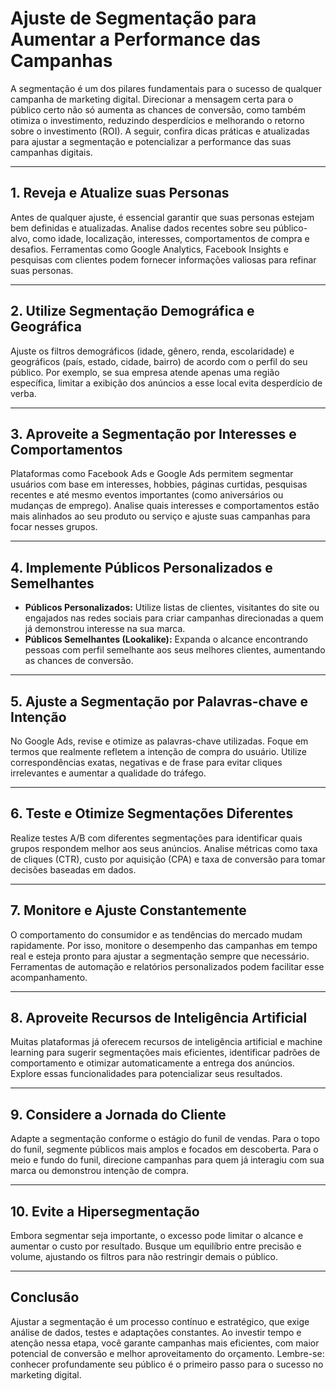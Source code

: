 # Ajuste de Segmentação para Aumentar a Performance das Campanhas

A segmentação é um dos pilares fundamentais para o sucesso de qualquer campanha de marketing digital. Direcionar a mensagem certa para o público certo não só aumenta as chances de conversão, como também otimiza o investimento, reduzindo desperdícios e melhorando o retorno sobre o investimento (ROI). A seguir, confira dicas práticas e atualizadas para ajustar a segmentação e potencializar a performance das suas campanhas digitais.

---

## 1. **Reveja e Atualize suas Personas**

Antes de qualquer ajuste, é essencial garantir que suas personas estejam bem definidas e atualizadas. Analise dados recentes sobre seu público-alvo, como idade, localização, interesses, comportamentos de compra e desafios. Ferramentas como Google Analytics, Facebook Insights e pesquisas com clientes podem fornecer informações valiosas para refinar suas personas.

---

## 2. **Utilize Segmentação Demográfica e Geográfica**

Ajuste os filtros demográficos (idade, gênero, renda, escolaridade) e geográficos (país, estado, cidade, bairro) de acordo com o perfil do seu público. Por exemplo, se sua empresa atende apenas uma região específica, limitar a exibição dos anúncios a esse local evita desperdício de verba.

---

## 3. **Aproveite a Segmentação por Interesses e Comportamentos**

Plataformas como Facebook Ads e Google Ads permitem segmentar usuários com base em interesses, hobbies, páginas curtidas, pesquisas recentes e até mesmo eventos importantes (como aniversários ou mudanças de emprego). Analise quais interesses e comportamentos estão mais alinhados ao seu produto ou serviço e ajuste suas campanhas para focar nesses grupos.

---

## 4. **Implemente Públicos Personalizados e Semelhantes**

- **Públicos Personalizados:** Utilize listas de clientes, visitantes do site ou engajados nas redes sociais para criar campanhas direcionadas a quem já demonstrou interesse na sua marca.
- **Públicos Semelhantes (Lookalike):** Expanda o alcance encontrando pessoas com perfil semelhante aos seus melhores clientes, aumentando as chances de conversão.

---

## 5. **Ajuste a Segmentação por Palavras-chave e Intenção**

No Google Ads, revise e otimize as palavras-chave utilizadas. Foque em termos que realmente refletem a intenção de compra do usuário. Utilize correspondências exatas, negativas e de frase para evitar cliques irrelevantes e aumentar a qualidade do tráfego.

---

## 6. **Teste e Otimize Segmentações Diferentes**

Realize testes A/B com diferentes segmentações para identificar quais grupos respondem melhor aos seus anúncios. Analise métricas como taxa de cliques (CTR), custo por aquisição (CPA) e taxa de conversão para tomar decisões baseadas em dados.

---

## 7. **Monitore e Ajuste Constantemente**

O comportamento do consumidor e as tendências do mercado mudam rapidamente. Por isso, monitore o desempenho das campanhas em tempo real e esteja pronto para ajustar a segmentação sempre que necessário. Ferramentas de automação e relatórios personalizados podem facilitar esse acompanhamento.

---

## 8. **Aproveite Recursos de Inteligência Artificial**

Muitas plataformas já oferecem recursos de inteligência artificial e machine learning para sugerir segmentações mais eficientes, identificar padrões de comportamento e otimizar automaticamente a entrega dos anúncios. Explore essas funcionalidades para potencializar seus resultados.

---

## 9. **Considere a Jornada do Cliente**

Adapte a segmentação conforme o estágio do funil de vendas. Para o topo do funil, segmente públicos mais amplos e focados em descoberta. Para o meio e fundo do funil, direcione campanhas para quem já interagiu com sua marca ou demonstrou intenção de compra.

---

## 10. **Evite a Hipersegmentação**

Embora segmentar seja importante, o excesso pode limitar o alcance e aumentar o custo por resultado. Busque um equilíbrio entre precisão e volume, ajustando os filtros para não restringir demais o público.

---

## **Conclusão**

Ajustar a segmentação é um processo contínuo e estratégico, que exige análise de dados, testes e adaptações constantes. Ao investir tempo e atenção nessa etapa, você garante campanhas mais eficientes, com maior potencial de conversão e melhor aproveitamento do orçamento. Lembre-se: conhecer profundamente seu público é o primeiro passo para o sucesso no marketing digital.